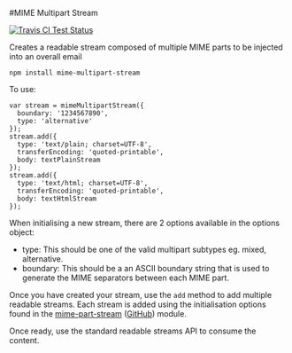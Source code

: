 #MIME Multipart Stream

[![Travis CI Test Status](https://travis-ci.org/connrs/node-mime-multipart-stream.png)](https://travis-ci.org/connrs/node-mime-multipart-stream)

Creates a readable stream composed of multiple MIME parts to be injected into an overall email

    npm install mime-multipart-stream

To use:

    var stream = mimeMultipartStream({
      boundary: '1234567890',
      type: 'alternative'
    });
    stream.add({
      type: 'text/plain; charset=UTF-8',
      transferEncoding: 'quoted-printable',
      body: textPlainStream
    });
    stream.add({
      type: 'text/html; charset=UTF-8',
      transferEncoding: 'quoted-printable',
      body: textHtmlStream
    });

When initialising a new stream, there are 2 options available in the options object:

* type: This should be one of the valid multipart subtypes eg. mixed, alternative.
* boundary: This should be a an ASCII boundary string that is used to generate the MIME separators between each MIME part.

Once you have created your stream, use the `add` method to add multiple readable streams. Each stream is added using the initialisation options found in the [mime-part-stream](https://npmjs.org/package/mime-part-stream) ([GitHub](https://github.com/connrs/node-mime-part-stream)) module.

Once ready, use the standard readable streams API to consume the content.
